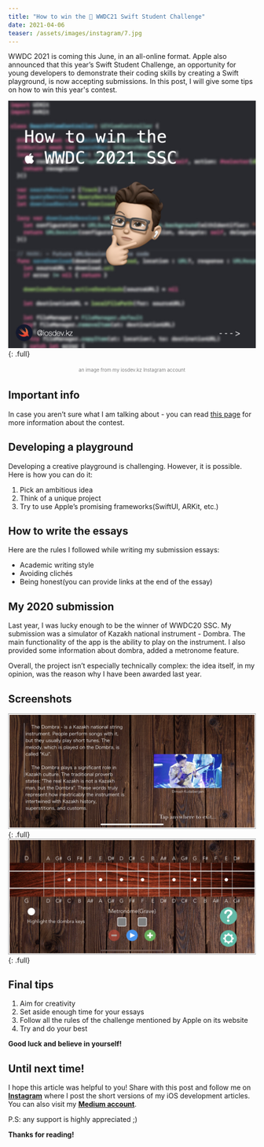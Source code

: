 ```yaml
---
title: "How to win the  WWDC21 Swift Student Challenge"
date: 2021-04-06
teaser: /assets/images/instagram/7.jpg
---
```


WWDC 2021 is coming this June, in an all-online format. Apple also announced that this year’s Swift Student Challenge, an opportunity for young developers to demonstrate their coding skills by creating a Swift playground, is now accepting submissions. In this post, I will give some tips on how to win this year's contest. 


![full](/assets/images/instagram/7.jpg){: .full}
<p style="text-align:center"><span style="color:gray"><sup><sub>an image from my iosdev.kz Instagram account</sub></sup></span></p>


## Important info 
In case you aren’t sure what I am talking about - you can read <a href="developer.apple.com/wwdc21/swift-student-challenge/" target="_blank">this page</a> for more information about the contest. 


## Developing a playground 
Developing a creative playground is challenging. However, it is possible. Here is how you can do it: 

1. Pick an ambitious idea  
2. Think of a unique project 
3. Try to use Apple’s promising frameworks(SwiftUI, ARKit, etc.) 


## How to write the essays
Here are the rules I followed while writing my submission essays: 

 * Academic writing style 
 * Avoiding clichés
 * Being honest(you can provide links at the end of the essay) 


## My 2020 submission 
 Last year, I was lucky enough to be the winner of WWDC20 SSC. My submission was a simulator of Kazakh national instrument - Dombra. The main functionality of the app is the ability to play on the instrument. I also provided some information about dombra, added a metronome feature. 

Overall, the project isn’t especially technically complex: the idea itself, in my opinion, was the reason why I have been awarded last year.


## Screenshots 
![full](/assets/images/7/screenshot1.png){: .full}
![full](/assets/images/7/screenshot2.png){: .full}


## Final tips
1. Aim for creativity 
2. Set aside enough time for your essays
3. Follow all the rules of the challenge mentioned by Apple on its website 
4. Try and do your best

__Good luck and believe in yourself!__ 



## Until next time! 
I hope this article was helpful to you! 
Share with this post and follow me on <a href="https://instagram.com/iosdev.kz" target="_blank">**Instagram**</a> where I post the short versions of my iOS development articles. 
You can also visit my <a href="https://medium.com/iosdev-kz" target="_blank">**Medium account**</a>.

P.S: any support is highly appreciated ;) 

__Thanks for reading!__